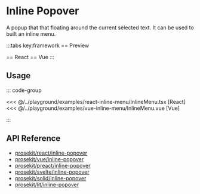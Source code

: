 # Inline Popover

A popup that that floating around the current selected text. It can be used to built an inline menu.

<script setup>
import { ExamplePlaygroundLazy } from '../../components/example-playground-lazy'
import App from '../../components/vue-inline-menu/App.vue'
</script>

:::tabs key:framework
== Preview

<div class="p-2"><App/></div>
== React
<ExamplePlaygroundLazy example="react-inline-menu" />
== Vue
<ExamplePlaygroundLazy example="vue-inline-menu" />
:::

## Usage

::: code-group

<<< @/../playground/examples/react-inline-menu/InlineMenu.tsx [React]
<<< @/../playground/examples/vue-inline-menu/InlineMenu.vue [Vue]

:::

## API Reference

- [prosekit/react/inline-popover](/references/react/inline-popover)
- [prosekit/vue/inline-popover](/references/vue/inline-popover)
- [prosekit/preact/inline-popover](/references/preact/inline-popover)
- [prosekit/svelte/inline-popover](/references/svelte/inline-popover)
- [prosekit/solid/inline-popover](/references/solid/inline-popover)
- [prosekit/lit/inline-popover](/references/lit/inline-popover)
